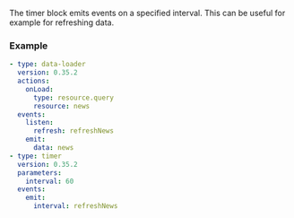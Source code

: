 The timer block emits events on a specified interval. This can be useful for example for refreshing
data.

### Example

```yaml
- type: data-loader
  version: 0.35.2
  actions:
    onLoad:
      type: resource.query
      resource: news
  events:
    listen:
      refresh: refreshNews
    emit:
      data: news
- type: timer
  version: 0.35.2
  parameters:
    interval: 60
  events:
    emit:
      interval: refreshNews
```
